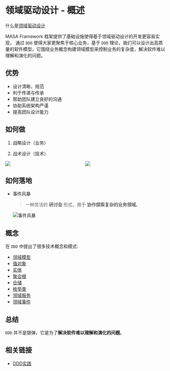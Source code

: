 # 领域驱动设计 - 概述

什么是[领域驱动设计](https://blogs.masastack.com/2022/02/11/masa/framework/design/2.MASA%20Framework%20-%20DDD%E8%AE%BE%E8%AE%A1%EF%BC%881%EF%BC%89/)

MASA Framework 框架提供了基础设施使得基于领域驱动设计的开发更容易实现， 通过 `DDD` 使得大家更聚焦于核心业务，基于 `DDD` 理论，我们可以设计出高质量的软件模型，它围绕业务概念构建领域模型来控制业务的复杂度，解决软件难以理解和演化的问题。

## 优势

* 设计清晰，规范
* 利于传递与传承
* 帮助团队建立良好的沟通
* 协助系统架构严谨
* 提高团队设计能力

## 如何做

1. 战略设计（业务）

2. 战术设计（技术）

<div style="display: flex; justify-content: center;">
  <div style="width:50%" >
    <img src="https://cdn.masastack.com/framework/building-blocks/ddd/strategic-design.png"/>
  </div>
  <div style="width:50%" >
    <img src="https://cdn.masastack.com/framework/building-blocks/ddd/tactical-design.png"/>
  </div>
</div>

## 如何落地

* 事件风暴

  > 一种灵活的 **研讨会** 形式，用于 **协作探索复杂的业务领域**。

  ![事件风暴](https://cdn.masastack.com/framework/building-blocks/ddd/event-storm.png)


## 概念

在 `DDD` 中提出了很多技术概念和模式:

* [领域模型](/framework/building-blocks/ddd/domain-model)
* [值对象](/framework/building-blocks/ddd/value-model)
* [实体](/framework/building-blocks/ddd/entity)
* [聚合根](/framework/building-blocks/ddd/aggregate-root)
* [仓储](/framework/building-blocks/ddd/repository)
* [枚举类](/framework/building-blocks/ddd/enumeration)
* [领域服务](/framework/building-blocks/ddd/domain-service)
* [领域事件](/framework/building-blocks/ddd/domain-event)

## 总结

`DDD` 并不是银弹，它是为了**解决软件难以理解和演化的问题**。

## 相关链接

* [DDD实践](https://www.bilibili.com/video/BV1qV4y1x7d6)